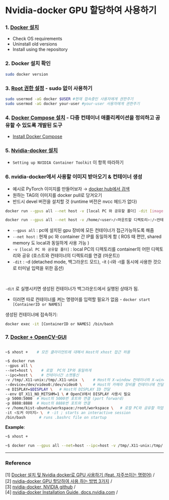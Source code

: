 # Nvidia-docker GPU 할당하여 사용하기 

### 1. [Docker 설치](https://docs.docker.com/engine/install/ubuntu/)
* Check OS requirements 
* Uninstall old versions
* Install using the repository

### 2. Docker 설치 확인 
```bash
sudo docker version
```

### 3. [Root 권한 설정](https://blusky10.tistory.com/359) - sudo 없이 사용하기
```bash
sudo usermod -aG docker $USER #현재 접속중인 사용자에게 권한주기 
sudo usermod -aG docker your-user #your-user 사용자에게 권한주기
```

### 4. [Docker Compose 설치](https://docs.microsoft.com/ko-kr/visualstudio/docker/tutorials/use-docker-compose) - 다중 컨테이너 애플리케이션을 정의하고 공유할 수 있도록 개발된 도구
* [Install Docker Compose](https://docs.docker.com/compose/install/)

### 5. [Nvidia-docker 설치](https://docs.nvidia.com/datacenter/cloud-native/container-toolkit/install-guide.html#docker)
* ```Setting up NVIDIA Container Toolkit``` 이 항목 따라하기 

### 6. nvidia-docker에서 사용할 이미지 받아오기 & 컨테이너 생성 
* 예시로 PyTorch 이미지를 만들어보자 → [docker hub에서 검색](https://hub.docker.com/r/pytorch/pytorch/tags?page=1&ordering=last_updated)
* 원하는 TAG의 이미지를 docker pull로 당겨오기 
* 반드시 devel 버전을 설치할 것 (runtime 버전은 nvcc 헤드가 없다) 
```bash
docker run --gpus all --net host -v [local PC 와 공유할 폴더] -dit [image:tag] /bin/bash   # 예시 

docker run --gpus all --net host -v /home/<user>/<마운트할 디렉토리>:/<컨테이너에 마운트할 위치> -dit pytorch/pytorch:1.8.0-cuda11.1-cudnn8-devel /bin/bash
```
  * ```--gpus all``` : pc에 설치된 gpu 장비에 모든 컨테이너가 접근가능하도록 해줌
  * ```--net host``` : 현재 pc 와 container 간 IP를 동일하게 함 ( ROS 때 편안, shared memory 도 local과 동일하게 사용 가능 )
  * ```-v [local PC 와 공유할 폴더]``` :  local PC의 디렉토리를 container의 어떤 디렉토리와 공유 (호스트와 컨테이너의 디렉토리를 연결 (마운트))
  * ```-dit``` : -d (detached mode, 백그라운드 모드), -it (-i와 -t를 동시에 사용한 것으로 터미널 입력을 위한 옵션)

<br/>

```-dit``` 로 실행시키면 생성된 컨테이너가 백그라운드에서 실행된 상태가 됨. 
* 이러면 따로 컨테이너를 켜는 명령어를 입력할 필요가 없음 - ```docker start [ContainerID or NAMES]```

생성된 컨테이너에 접속하기:
```bash
docker exec -it [ContainerID or NAMES] /bin/bash
```


### 7. [Docker + OpenCV-GUI](https://blog.naver.com/cheeryun/222383212241)
``` bash 

~$ xhost +    # 모든 클라이언트에 대해서 Host의 xhost 접근 허용 

~$ docker run 
--gpus all \ 
--net=host \    # 로컬  PC의 IP와 동일하게 
--ipc=host \    # 컨테이너간 소켓통신
-v /tmp/.X11-unix:/tmp/.X11-unix  \    # Host의 X-window 컨테이너의 X-window 연결 
--device=/dev/video0:/dev/video0 \     # Host의 카메라 장비를 컨테이너에 전달  
-e DISPLAY=$DISPLAY \   # Host의 DISPLAY ID 전달 
--env QT_X11_NO_MITSHM=1 \ # OpenCV에서 DISPLAY 사용시 필요 
-p 5000:5000  # Host의 5000번 포트와 연결 (port forward)
-p 8888:8888  # Host의 8888번 포트와 연결 
-v /home/kist-ubuntu/workspace:/root/workspace \   # 로컬 PC와 공유할 작업 공간 
-it <도커 이미지> \  # -it ; starts an interactive session
/bin/bash      # runs .bashrc file on startup

```
__Example__:
```bash 
~$ xhost + 

~$ docker run --gpus all --net=host --ipc=host -v /tmp/.X11-unix:/tmp/.X11-unix --device=/dev/video0:/dev/video0 -e DISPLAY=$DISPLAY --env QT_X11_NO_MITSHM=1 -v <공유할 작업공간>:/root/workspace -it <도커_이미지> /bin/bash

```






***
### Reference 
[1] [Docker 설치 및 Nvidia docker로 GPU 사용하기 (feat. 자주쓰이는 명령어)](https://keyog.tistory.com/43) / <br/>
[2] [nvidia-docker GPU 할당하여 사용 하는 방법 3가지](https://kyumdoctor.co.kr/18) / <br/>
[3] [nvidia-docker, NVIDIA github](https://github.com/NVIDIA/nvidia-docker) / <br/>
[4] [nvidia-docker Installation Guide, docs.nvidia.com](https://docs.nvidia.com/datacenter/cloud-native/container-toolkit/install-guide.html#docker) / <br/>



